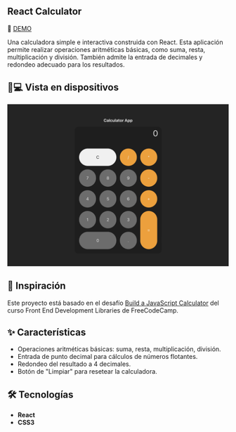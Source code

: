 
## React Calculator
🚀 [DEMO]()

Una calculadora simple e interactiva construida con React. Esta aplicación permite realizar operaciones aritméticas básicas, como suma, resta, multiplicación y división. También admite la entrada de decimales y redondeo adecuado para los resultados.


## 📱💻 Vista en dispositivos 

![Vista](./Vista.png)

## 🙌 Inspiración

Este proyecto está basado en el desafío [Build a JavaScript Calculator](https://www.freecodecamp.org/learn/front-end-development-libraries/front-end-development-libraries-projects/build-a-javascript-calculator) del curso Front End Development Libraries de FreeCodeCamp. 

## ✨ Características

- Operaciones aritméticas básicas: suma, resta, multiplicación, división.
- Entrada de punto decimal para cálculos de números flotantes.
- Redondeo del resultado a 4 decimales.
- Botón de "Limpiar" para resetear la calculadora.

## 🛠️ Tecnologías

- **React**
- **CSS3** 

